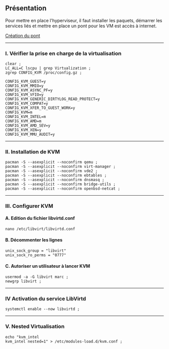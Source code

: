 ## Présentation

Pour mettre en place l'hyperviseur, il faut installer les paquets, démarrer les services liés et mettre en place un pont pour les VM est accès à internet.

[Création du pont](https://github.com/dexter74/Archlinux/blob/main/Documentation/R%C3%A9seau_Ponts.MD)


-----------------------------------------------------------------------------------------------------------------------------------------------
### I. Vérifier la prise en charge de la virtualisation
```
clear ;
LC_ALL=C lscpu | grep Virtualization ;
zgrep CONFIG_KVM /proc/config.gz ;
```

```
CONFIG_KVM_GUEST=y
CONFIG_KVM_MMIO=y
CONFIG_KVM_ASYNC_PF=y
CONFIG_KVM_VFIO=y
CONFIG_KVM_GENERIC_DIRTYLOG_READ_PROTECT=y
CONFIG_KVM_COMPAT=y
CONFIG_KVM_XFER_TO_GUEST_WORK=y
CONFIG_KVM=m
CONFIG_KVM_INTEL=m
CONFIG_KVM_AMD=m
CONFIG_KVM_AMD_SEV=y
CONFIG_KVM_XEN=y
CONFIG_KVM_MMU_AUDIT=y
```

-----------------------------------------------------------------------------------------------------------------------------------------------
### II. Installation de KVM
```
pacman -S --asexplicit --noconfirm qemu ;
pacman -S --asexplicit --noconfirm virt-manager ;
pacman -S --asexplicit --noconfirm vde2 ;
pacman -S --asexplicit --noconfirm ebtables ; 
pacman -S --asexplicit --noconfirm dnsmasq ;
pacman -S --asexplicit --noconfirm bridge-utils ;
pacman -S --asexplicit --noconfirm openbsd-netcat ;
```

-----------------------------------------------------------------------------------------------------------------------------------------------
### III. Configurer KVM

#### A. Edition du fichier libvirtd.conf
```
nano /etc/libvirt/libvirtd.conf
```

#### B. Décommenter les lignes
```
unix_sock_group = "libvirt"
unix_sock_ro_perms = "0777"
```

#### C. Autoriser un utilisateur à lancer KVM

```
usermod -a -G libvirt marc ;
newgrp libvirt ;
```

-----------------------------------------------------------------------------------------------------------------------------------------------
### IV Activation du service LibVirtd
```
systemctl enable --now libvirtd ;
```

-----------------------------------------------------------------------------------------------------------------------------------------------
### V. Nested Virtualisation
```
echo "kvm_intel
kvm_intel nested=1" > /etc/modules-load.d/kvm.conf ;
```

